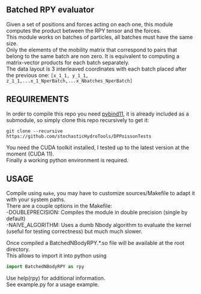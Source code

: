 ## Batched RPY evaluator

Given a set of positions and forces acting on each one, this module computes the product between the RPY tensor and the forces.  
This module works on batches of particles, all batches must have the same size.  
Only the elements of the mobility matrix that correspond to pairs that belong to the same batch are non zero. It is equivalent to computing a matrix-vector products for each batch separately.  
The data layout is 3 interleaved coordinates with each batch placed after the previous one: ```[x_1_1, y_1_1, z_1_1,...x_1_NperBatch,...x_Nbatches_NperBatch]```  

## REQUIREMENTS

In order to compile this repo you need [pybind11](https://github.com/pybind/pybind11), it is already included as a submodule, so simply clone this repo recursively to get it:  
```shell
git clone --recursive https://github.com/stochasticHydroTools/DPPoissonTests
```
You need the CUDA toolkit installed, I tested up to the latest version at the moment (CUDA 11).  
Finally a working python environment is required.  

## USAGE 

Compile using ```make```, you may have to customize sources/Makefile to adapt it with your system paths.  
There are a couple options in the Makefile:  
	-DOUBLEPRECISION: Compiles the module in double precision (single by default)  
	-NAIVE_ALGORITHM: Uses a dumb Nbody algorithm to evaluate the kernel (useful for testing correctness) but much much slower.  

Once compiled a BatchedNBodyRPY.*.so file will be available at the root directory.  
This allows to import it into python using   
```python
import BatchedNBodyRPY as rpy
```
Use help(rpy) for additional information.  
See example.py for a usage example.  
